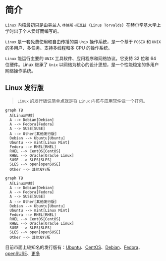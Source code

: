 # 简介

`Linux` 内核最初只是由芬兰人 `林纳斯·托瓦兹`（`Linus Torvalds`）在赫尔辛基大学上学时出于个人爱好而编写的。

`Linux` 是一套免费使用和自由传播的类 `Unix` 操作系统，是一个基于 `POSIX` 和 `UNIX` 的多用户、多任务、支持多线程和多 CPU 的操作系统。

`Linux` 能运行主要的 `UNIX` 工具软件、应用程序和网络协议。它支持 32 位和 64 位硬件。Linux 继承了 `Unix` 以网络为核心的设计思想，是一个性能稳定的多用户网络操作系统。

## Linux 发行版

> `Linux` 的发行版说简单点就是将 `Linux` 内核与应用软件做一个打包。

```mermaid
graph TB
  A[Linux内核]
  A --> Debian[Debian]
  A --> Fedora[Fedora]
  A --> SUSE[SUSE]
  A --> Other[其他发行版]
  Debian --> Ubuntu[Ubuntu]
  Ubuntu --> mint[Linux Mint]
  Fedora --> RHEL[RHEL]
  RHEL --> CentOS[CentOS]
  RHEL --> Oracle[Oracle Linux]
  SUSE --> SLES[SLES]
  SLES --> open[openSUSE]
  Other --> 其他发行版
```

```mermaid
graph TB
  A[Linux内核]
  A --> Debian[Debian]
  A --> Fedora[Fedora]
  A --> SUSE[SUSE]
  A --> Other[其他发行版]
  Debian --> Ubuntu[Ubuntu]
  Ubuntu --> mint[Linux Mint]
  Fedora --> RHEL[RHEL]
  RHEL --> CentOS[CentOS]
  RHEL --> Oracle[Oracle Linux]
  SUSE --> SLES[SLES]
  SLES --> open[openSUSE]
  Other --> 其他发行版
```

目前市面上较知名的发行版有：[Ubuntu](https://ubuntu.com/)、[CentOS](https://www.centos.org/)、[Debian](https://www.debian.org/)、[Fedora](https://getfedora.org/zh_Hans_CN/)、[openSUSE](https://www.opensuse.org/)、[更多](https://www.linux.org/)


